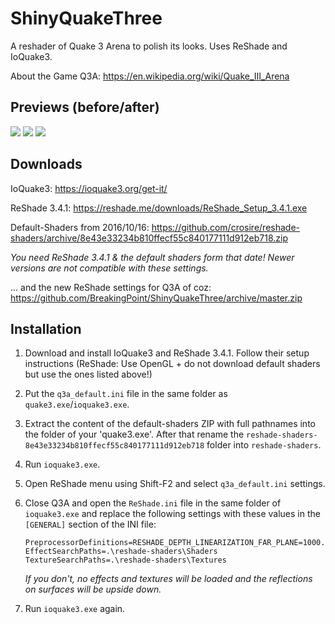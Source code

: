 # ShinyQuakeThree

A reshader of Quake 3 Arena to polish its looks. Uses ReShade and IoQuake3.

About the Game Q3A:
https://en.wikipedia.org/wiki/Quake_III_Arena

## Previews (before/after) ##

<img src="https://i.imgur.com/Bn3pSCy.gif">

<img src="https://i.imgur.com/qTHe0SL.gif">

<img src="https://i.imgur.com/Oc8xoLL.gif">

## Downloads

IoQuake3: https://ioquake3.org/get-it/

ReShade 3.4.1: https://reshade.me/downloads/ReShade_Setup_3.4.1.exe

Default-Shaders from 2016/10/16: https://github.com/crosire/reshade-shaders/archive/8e43e33234b810ffecf55c840177111d912eb718.zip

*You need ReShade 3.4.1 & the default shaders form that date! Newer versions are not compatible with these settings.*

... and the new ReShade settings for Q3A of coz: https://github.com/BreakingPoint/ShinyQuakeThree/archive/master.zip

## Installation ##

1. Download and install IoQuake3 and ReShade 3.4.1. Follow their setup instructions (ReShade: Use OpenGL + do not download default shaders but use the ones listed above!)

2. Put the `q3a_default.ini` file in the same folder as `quake3.exe`/`ioquake3.exe`.

3. Extract the content of the default-shaders ZIP with full pathnames into the folder of your 'quake3.exe'. After that rename the `reshade-shaders-8e43e33234b810ffecf55c840177111d912eb718` folder into `reshade-shaders`.

4. Run `ioquake3.exe`.

5. Open ReShade menu using Shift-F2 and select `q3a_default.ini` settings.

6. Close Q3A and open the `ReShade.ini` file in the same folder of `ioquake3.exe` and replace the following settings with these values in the `[GENERAL]` section of the INI file:

       PreprocessorDefinitions=RESHADE_DEPTH_LINEARIZATION_FAR_PLANE=1000.0,RESHADE_DEPTH_INPUT_IS_UPSIDE_DOWN=0,RESHADE_DEPTH_INPUT_IS_REVERSED=0,RESHADE_DEPTH_INPUT_IS_LOGARITHMIC=0
       EffectSearchPaths=.\reshade-shaders\Shaders
       TextureSearchPaths=.\reshade-shaders\Textures

      *If you don't, no effects and textures will be loaded and the reflections on surfaces will be upside down.*

7. Run `ioquake3.exe` again.
